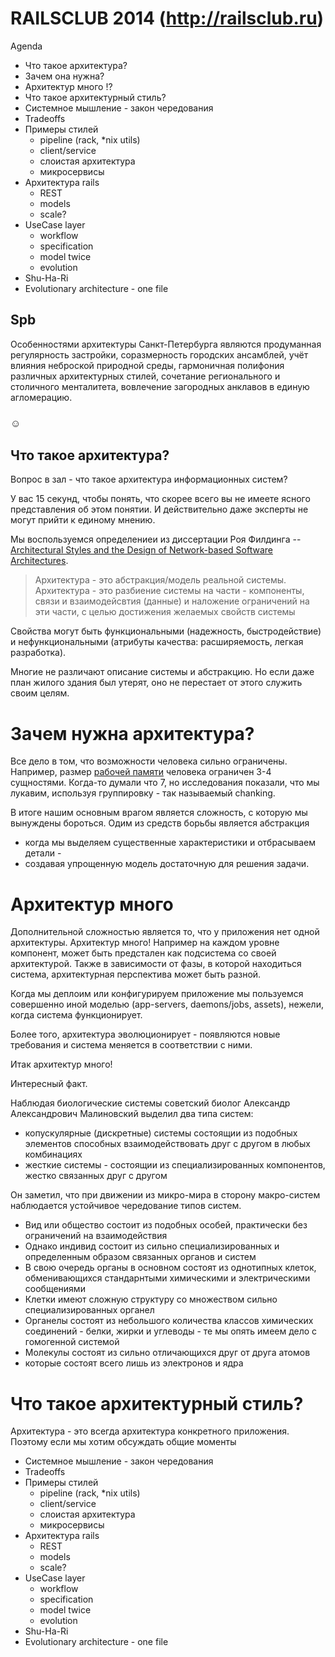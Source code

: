 # RAILSCLUB 2014 (http://railsclub.ru)

Agenda

* Что такое архитектура?
* Зачем она нужна?
* Архитектур много !?
* Что такое архитектурный стиль?
* Системное мышление - закон чередования
* Tradeoffs
* Примеры стилей
  * pipeline (rack, *nix utils)
  * client/service
  * слоистая архитектура
  * микросервисы
* Архитектура rails
  * REST
  * models
  * scale?
* UseCase layer
  * workflow
  * specification
  * model twice
  * evolution
* Shu-Ha-Ri
* Evolutionary architecture - one file


## Spb

Особенностями архитектуры Санкт-Петербурга являются продуманная регулярность застройки, соразмерность городских ансамблей, учёт влияния неброской природной среды, гармоничная полифония различных архитектурных стилей, сочетание регионального и столичного менталитета, вовлечение загородных анклавов в единую агломерацию.

### &#9786;

## Что такое архитектура?

Вопрос в зал - что такое архитектура информационных систем?

У вас 15 секунд, чтобы понять, что скорее всего вы не имеете ясного представления
об этом понятии. И действительно даже эксперты не могут прийти к единому мнению.

Мы воспользуемся определениеи из диссертации Роя Филдинга -- [Architectural Styles and
the Design of Network-based Software Architectures](http://www.ics.uci.edu/~fielding/pubs/dissertation/top.htm).

> Архитектура - это абстракция/модель реальной системы.
> Архитектура - это разбиение системы на части - компоненты, связи и взаимодейсвтия (данные)
> и наложение ограничений на эти части, с целью достижения желаемых свойств системы

Свойства могут быть функциональными (надежность, быстродействие) 
и нефункциональными (атрибуты качества: расширяемость, легкая разработка).

Многие не различают описание системы и абстракцию. 
Но если даже план жилого здания был утерят, 
оно не перестает от этого служить своим целям.


# Зачем нужна архитектура?

Все дело в том, что возможности человека сильно ограничены.
Например, размер [рабочей памяти](http://en.wikipedia.org/wiki/Working_memory)
человека ограничен 3-4 сущностями.
Когда-то думали что 7, но исследования показали, что мы лукавим, используя
группировку - так называемый chanking.

В итоге нашим основным врагом является сложность, c которую 
мы вынуждены бороться. Одим из средств борьбы является абстракция
- когда мы выделяем существенные характеристики и отбрасываем детали -
- создавая упрощенную модель достаточную для решения задачи.

# Архитектур много

Дополнительной сложностью является то, что у приложения нет одной архитектуры.
Архитектур много! Например на каждом уровне компонент, может быть предстален как
подсистема со своей архитектурой. Также в зависимости от фазы, в которой находиться система,
архитектурная перспектива может быть разной. 

Когда мы деплоим или конфигурируем приложение мы пользуемся
совершенно иной моделью (app-servers, daemons/jobs, assets), нежели, когда система функционирует.

Более того, архитектура эволюционирует - появляются новые требования и 
система меняется в соответствии с ними.

Итак архитектур много!

Интересный факт. 

Наблюдая биологические системы советский биолог Александр Александрович Малиновский выделил два типа систем:
  * копускулярные (дискретные) системы состоящии из подобных элементов способных взаимодействовать друг с другом в любых комбинациях
  * жесткие системы - состоящии из специализированных компонентов, жестко связанных друг с другом

Он заметил, что при движении из микро-мира в сторону макро-систем наблюдается устойчивое чередование типов систем.

* Вид или общество состоит из подобных особей, практически без ограничений на взаимодействия
* Однако индивид состоит из сильно специализированных и определенным образом связанных органов и систем
* В свою очередь органы в основном состоят из однотипных клеток, обменивающихся стандарнтыми химическими и электрическими сообщениями
* Клетки имеют сложную структуру со множеством сильно специализированных органел
* Органелы состоят из небольшого количества классов химических соединений - белки, жирки и углеводы - те мы опять имеем дело с гомогенной системой
* Молекулы состоят из сильно отличающихся друг от друга атомов
* которые состоят всего лишь из электронов и ядра


# Что такое архитектурный стиль?

Архитектура - это всегда архитектура конкретного приложения.
Поэтому если мы хотим обсуждать общие моменты


* Системное мышление - закон чередования
* Tradeoffs
* Примеры стилей
  * pipeline (rack, *nix utils)
  * client/service
  * слоистая архитектура
  * микросервисы
* Архитектура rails
  * REST
  * models
  * scale?
* UseCase layer
  * workflow
  * specification
  * model twice
  * evolution
* Shu-Ha-Ri
* Evolutionary architecture - one file
